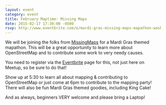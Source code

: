 ```yaml
---
layout: event
category: event
title: February Maptime: Missing Maps
date: 2015-02-17 17:30:00 -0500
rsvp: http://www.eventbrite.com/e/mardi-gras-missing-maps-mapathon-washington-dc-tickets-15505673888
---
```


We will be joining the folks from [MissingMaps](http://www.missingmaps.org/) for a Mardi Gras themed mapathon. This will be a great opportunity to learn more about OpenStreetMap and to contribute some work to very needy causes. 

You need to register via the [Eventbrite](http://www.eventbrite.com/e/mardi-gras-missing-maps-mapathon-washington-dc-tickets-15505673888) page for this, not just here on Meetup, so be sure to do that! 

Show up at 5:30 to learn all about mapping & contributing to OpenStreetMap or just come at 6pm to contribute to the mapping party! There will also be fun Mardi Gras themed goodies, including King Cake!

And as always, beginners VERY welcome and please bring a Laptop!
